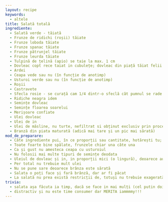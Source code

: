 ```yaml
---
layout: recipe
keywords:
  - altele
title: Salată totală
ingrediente:
  - Salată verde - tăiată
  - Frunze de ridichi (roșii) tăiate
  - Frunze loboda tăiate
  - Frunze spanac tăiate
  - Frunze pătrunjel tăiate
  - Frunze leurda tăiate
  - Tulpină de țelină (apio) se taie la max. 1 cm
  - Dovleac copt rece taiat in cubulețe; dovleac din piață tăiat felii ca de pepene mai subțiri stropit cu puțin ulei și copt până devine moale)
  - Ardei
  - Ceapa vede sau nu (în funcție de anotimp)
  - Usturoi verde sau nu (în funcție de anotimp)
  - Roșii
  - Castravete
  - Sfecla rosie - se curață cam 1/4 dintr-o sfeclă cât pumnul se rade pe răzătoarea mare
  - Ridiche neagra idem
  - Semințe dovleac
  - Semințe floarea soarelui
  - Merișoare confiate
  - Ulei dovleac
  - Ulei de in
  - Ulei de măsline, nu turte, nefiltrat si obținut exclusiv prin procedee mecanice
  - Branză din piata maturată (adică mai tare și un pic mai sărată)
mod_de_preparare:
  - Câte ingrediente pui, în ce proporții sau cantitate, hotărești tu; in definitiv poți tot experimenta
  - Toate foarte bine spălate, frunzele chiar una câte una
  - Ca și gust nu amesteca ceapa cu usturoiul
  - Nu folosii mai multe tipuri de semințe deodata
  - Uleiul de dovleac și in, in proporții mici (o lingură), deoarece au un gust intens
  - Per total nu trebuie mult ulei
  - Nu se pune sare deoarece brânza este sărată
  - Salata o poți face și fară brânză, dar ar fi păcat
  - La salată nu prea există restricții de, totuși nu trebuie exagerată cantitatea, în definitiv nu ești bou (asta este iarăși una tare...)
trivia:
  - salata așa făcuta ia timp, dacă se face in mai mulți (cel putin doi) este și
  - distractiv și nu este time consumer dar MERITA iammmmy!!!
---
```

